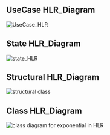 ## UseCase HLR_Diagram

![UseCase_HLR](https://user-images.githubusercontent.com/78867874/107903275-cd840880-6f6e-11eb-8286-4f2ca7235ab9.jpg)

## State HLR_Diagram

![state_HLR](https://user-images.githubusercontent.com/78857426/107903446-484d2380-6f6f-11eb-9911-9e9e67c0b18d.jpg)

## Structural HLR_Diagram

![structural class](https://user-images.githubusercontent.com/78871909/107903916-71ba7f00-6f70-11eb-92cf-aaf36ddea15e.jpg)

## Class HLR_Diagram

![class diagram for exponential in HLR](https://user-images.githubusercontent.com/78864900/107904009-ab8b8580-6f70-11eb-8635-a5d5c16d70b6.jpg)





